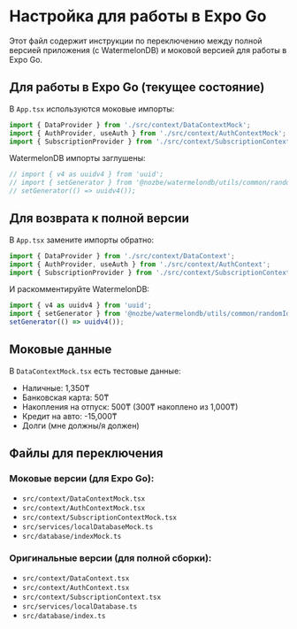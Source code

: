 # Настройка для работы в Expo Go

Этот файл содержит инструкции по переключению между полной версией приложения (с WatermelonDB) и моковой версией для работы в Expo Go.

## Для работы в Expo Go (текущее состояние)

В `App.tsx` используются моковые импорты:
```typescript
import { DataProvider } from './src/context/DataContextMock';
import { AuthProvider, useAuth } from './src/context/AuthContextMock';
import { SubscriptionProvider } from './src/context/SubscriptionContextMock';
```

WatermelonDB импорты заглушены:
```typescript
// import { v4 as uuidv4 } from 'uuid';
// import { setGenerator } from '@nozbe/watermelondb/utils/common/randomId';
// setGenerator(() => uuidv4());
```

## Для возврата к полной версии

В `App.tsx` замените импорты обратно:
```typescript
import { DataProvider } from './src/context/DataContext';
import { AuthProvider, useAuth } from './src/context/AuthContext';
import { SubscriptionProvider } from './src/context/SubscriptionContext';
```

И раскомментируйте WatermelonDB:
```typescript
import { v4 as uuidv4 } from 'uuid';
import { setGenerator } from '@nozbe/watermelondb/utils/common/randomId';
setGenerator(() => uuidv4());
```

## Моковые данные

В `DataContextMock.tsx` есть тестовые данные:
- Наличные: 1,350₸
- Банковская карта: 50₸
- Накопления на отпуск: 500₸ (300₸ накоплено из 1,000₸)
- Кредит на авто: -15,000₸
- Долги (мне должны/я должен)

## Файлы для переключения

### Моковые версии (для Expo Go):
- `src/context/DataContextMock.tsx`
- `src/context/AuthContextMock.tsx`
- `src/context/SubscriptionContextMock.tsx`
- `src/services/localDatabaseMock.ts`
- `src/database/indexMock.ts`

### Оригинальные версии (для полной сборки):
- `src/context/DataContext.tsx`
- `src/context/AuthContext.tsx`
- `src/context/SubscriptionContext.tsx`
- `src/services/localDatabase.ts`
- `src/database/index.ts`
